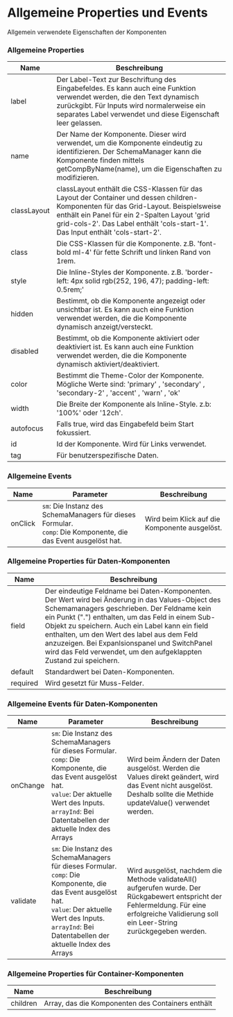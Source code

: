 # Allgemeine Properties und Events
Allgemein verwendete Eigenschaften der Komponenten


### Allgemeine Properties
| Name | Beschreibung  | 
| ----------- | ----------- |
| label | Der Label-Text zur Beschriftung des Eingabefeldes. Es kann auch eine Funktion verwendet werden, die den Text dynamisch zurückgibt. Für Inputs wird normalerweise ein separates Label verwendet und diese Eigenschaft leer gelassen. |
| name | Der Name der Komponente. Dieser wird verwendet, um die Komponente eindeutig zu identifizieren. Der SchemaManager kann die Komponente finden mittels getCompByName(name), um die Eigenschaften zu modifizieren. |
| classLayout | classLayout enthält die CSS-Klassen für das Layout der Container und dessen children-Komponenten für das Grid-Layout. Beispielsweise enthält ein Panel für ein 2-Spalten Layout 'grid grid-cols-2'. Das Label enthält 'cols-start-1'. Das Input enthält 'cols-start-2'. |
| class | Die CSS-Klassen für die Komponente. z.B. 'font-bold ml-4' für fette Schrift und linken Rand von 1rem. |
| style | Die Inline-Styles der Komponente. z.B. 'border-left: 4px solid rgb(252, 196, 47); padding-left: 0.5rem;' |
| hidden | Bestimmt, ob die Komponente angezeigt oder unsichtbar ist. Es kann auch eine Funktion verwendet werden, die die Komponente dynamisch anzeigt/versteckt. |
| disabled | Bestimmt, ob die Komponente aktiviert oder deaktiviert ist. Es kann auch eine Funktion verwendet werden, die die Komponente dynamisch aktiviert/deaktiviert. |
| color | Bestimmt die Theme-Color der Komponente. Mögliche Werte sind: 'primary' , 'secondary' , 'secondary-2' , 'accent' , 'warn' , 'ok'  |
| width | Die Breite der Komponente als Inline-Style. z.b: '100%' oder '12ch'. |
| autofocus | Falls true, wird das Eingabefeld beim Start fokussiert. |
| id | Id der Komponente. Wird für Links verwendet. |
| tag | Für benutzerspezifische Daten. |

### Allgemeine Events

| Name | Parameter | Beschreibung  | 
| ----------- | ----------- | ----------- |
| onClick | `sm`: Die Instanz des SchemaManagers für dieses Formular. <br/>  `comp`: Die Komponente, die das Event ausgelöst hat. | Wird beim Klick auf die Komponente ausgelöst. |


### Allgemeine Properties für Daten-Komponenten

| Name | Beschreibung  | 
| ----------- | ----------- |
| field | Der eindeutige Feldname bei Daten-Komponenten. Der Wert wird bei Änderung in das Values-Object des Schemamanagers geschrieben. Der Feldname kein ein Punkt (".")  enthalten, um das Feld in einem Sub-Objekt zu speichern. Auch ein Label kann ein field enthalten, um den Wert des label aus dem Feld anzuzeigen. Bei Expanlsionspanel und SwitchPanel wird das Feld verwendet, um den aufgeklappten Zustand zui speichern. |
| default | Standardwert bei Daten-Komponenten. |
| required | Wird gesetzt für Muss-Felder. |


### Allgemeine Events für Daten-Komponenten

| Name | Parameter | Beschreibung  | 
| ----------- | ----------- | ----------- |
| onChange | `sm`: Die Instanz des SchemaManagers für dieses Formular. <br/>  `comp`: Die Komponente, die das Event ausgelöst hat. <br/>  `value`: Der aktuelle Wert des Inputs. <br/>  `arrayInd`: Bei Datentabellen der aktuelle Index des Arrays | Wird beim Ändern der Daten ausgelöst. Werden die Values direkt geändert, wird das Event nicht ausgelöst. Deshalb sollte die Methide updateValue() verwendet werden. |
| validate | `sm`: Die Instanz des SchemaManagers für dieses Formular. <br/>  `comp`: Die Komponente, die das Event ausgelöst hat. <br/>  `value`: Der aktuelle Wert des Inputs. <br/>  `arrayInd`: Bei Datentabellen der aktuelle Index des Arrays| Wird ausgelöst, nachdem die Methode validateAll() aufgerufen wurde. Der Rückgabewert entspricht der Fehlermeldung. Für eine erfolgreiche Validierung soll ein Leer-String zurückgegeben werden. |

### Allgemeine Properties für Container-Komponenten

| Name | Beschreibung  | 
| ----------- | ----------- |
| children | Array, das die Komponenten des Containers enthält |


